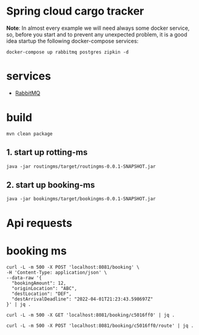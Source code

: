 #  Spring cloud cargo tracker

**Note**: In almost every example we will need always some docker service, so, before you start and to prevent any unexpected problem, it is a good idea startup the following docker-compose services: 

```shell
docker-compose up rabbitmq postgres zipkin -d
```

# services

- [RabbitMQ](http://localhost:15672/#/exchanges)


# build

```shell
mvn clean package
```

## 1. start up rotting-ms
```shell
java -jar routingms/target/routingms-0.0.1-SNAPSHOT.jar
```

## 2. start up booking-ms
```shell
java -jar bookingms/target/bookingms-0.0.1-SNAPSHOT.jar
```


# Api requests

# booking ms


```shell
curl -L -m 500 -X POST 'localhost:8081/booking' \
-H 'Content-Type: application/json' \
--data-raw '{
  "bookingAmount": 12,
  "originLocation": "ABC",
  "destLocation": "DEF",
  "destArrivalDeadline": "2022-04-01T21:23:43.598697Z"
}' | jq .
```


```shell
curl -L -m 500 -X GET 'localhost:8081/booking/c5016ff0' | jq .
```

```shell
curl -L -m 500 -X POST 'localhost:8081/booking/c5016ff0/route' | jq .
```
